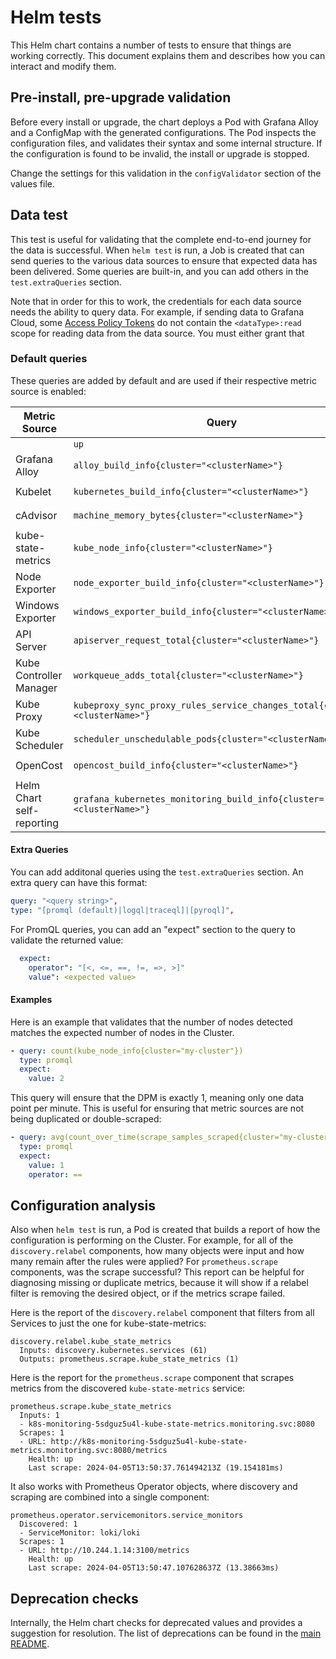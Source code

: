 # Helm tests

This Helm chart contains a number of tests to ensure that things are working correctly. This document explains them and
describes how you can interact and modify them.

## Pre-install, pre-upgrade validation

Before every install or upgrade, the chart deploys a Pod with Grafana Alloy and a ConfigMap with the generated
configurations. The Pod inspects the configuration files, and validates their syntax and some internal structure. If the
configuration is found to be invalid, the install or upgrade is stopped.

Change the settings for this validation in the `configValidator` section of the values file.

## Data test

This test is useful for validating that the complete end-to-end journey for the data is successful. When `helm test` is
run, a Job is created that can send queries to the various data sources to ensure that expected data has been delivered.
Some queries are built-in, and you can add others in the `test.extraQueries` section.

Note that in order for this to work, the credentials for each data source needs the ability to query data. For example,
if sending data to Grafana Cloud, some
[Access Policy Tokens](https://grafana.com/docs/grafana-cloud/account-management/authentication-and-permissions/access-policies/)
do not contain the `<dataType>:read` scope for reading data from the data source. You must either grant that

### Default queries

These queries are added by default and are used if their respective metric source is enabled:

| Metric Source             | Query                                                                       | Condition                                                                |
|---------------------------|-----------------------------------------------------------------------------|--------------------------------------------------------------------------|
|                           | `up`                                                                        | `metrics.enabled: true`                                                  |
| Grafana Alloy             | `alloy_build_info{cluster="<clusterName>"}`                                 | `metrics.enabled: true`<br>`metrics.alloy.enabled: true`                 |
| Kubelet                   | `kubernetes_build_info{cluster="<clusterName>"}`                            | `metrics.enabled: true`<br>`metrics.kubelet.enabled: true`               |
| cAdvisor                  | `machine_memory_bytes{cluster="<clusterName>"}`                             | `metrics.enabled: true`<br>`metrics.cadvisor.enabled: true`              |
| kube-state-metrics        | `kube_node_info{cluster="<clusterName>"}`                                   | `metrics.enabled: true`<br>`metrics.kube-state-metrics.enabled: true`    |
| Node Exporter             | `node_exporter_build_info{cluster="<clusterName>"}`                         | `metrics.enabled: true`<br>`metrics.node-exporter.enabled: true`         |
| Windows Exporter          | `windows_exporter_build_info{cluster="<clusterName>"}`                      | `metrics.enabled: true`<br>`metrics.windows-exporter.enabled: true`      |
| API Server                | `apiserver_request_total{cluster="<clusterName>"}`                          | `metrics.enabled: true`<br>`metrics.apiserver.enabled: true`             |
| Kube Controller Manager   | `workqueue_adds_total{cluster="<clusterName>"}`                             | `metrics.enabled: true`<br>`metrics.kubeControllerManager.enabled: true` |
| Kube Proxy                | `kubeproxy_sync_proxy_rules_service_changes_total{cluster="<clusterName>"}` | `metrics.enabled: true`<br>`metrics.kubeProxy.enabled: true`             |
| Kube Scheduler            | `scheduler_unschedulable_pods{cluster="<clusterName>"}`                     | `metrics.enabled: true`<br>`metrics.kubeScheduler.enabled: true`         |
| OpenCost                  | `opencost_build_info{cluster="<clusterName>"}`                              | `metrics.enabled: true`<br>`metrics.cost.enabled: true`                  |
| Helm Chart self-reporting | `grafana_kubernetes_monitoring_build_info{cluster="<clusterName>"}`         | `metrics.enabled: true`<br>`metrics.kubernetesMonitoring.enabled: true`  |

#### Extra Queries

You can add additonal queries using the `test.extraQueries` section. An extra query can have this format:

```yaml
query: "<query string>",
type: "[promql (default)|logql|traceql]|[pyroql]",
```

For PromQL queries, you can add an "expect" section to the query to validate the returned value:

```yaml
  expect:
    operator": "[<, <=, ==, !=, =>, >]"
    value": <expected value>
```

#### Examples

Here is an example that validates that the number of nodes detected matches the expected number of nodes in the Cluster.

```yaml
- query: count(kube_node_info{cluster="my-cluster"})
  type: promql
  expect:
    value: 2
```

This query will ensure that the DPM is exactly 1, meaning only one data point per minute. This is useful for ensuring
that metric sources are not being duplicated or double-scraped:

```yaml
- query: avg(count_over_time(scrape_samples_scraped{cluster="my-cluster"}[1m]))
  type: promql
  expect:
    value: 1
    operator: ==
```

## Configuration analysis

Also when `helm test` is run, a Pod is created that builds a report of how the configuration is performing on the
Cluster. For example, for all of the `discovery.relabel` components, how many objects were input and how many remain
after the rules were applied? For `prometheus.scrape` components, was the scrape successful? This report can be helpful
for diagnosing missing or duplicate metrics, because it will show if a relabel filter is removing the desired object, or
if the metrics scrape failed.

Here is the report of the `discovery.relabel` component that filters from all Services to just the one for
kube-state-metrics:

```text
discovery.relabel.kube_state_metrics
  Inputs: discovery.kubernetes.services (61)
  Outputs: prometheus.scrape.kube_state_metrics (1)
```

Here is the report for the `prometheus.scrape` component that scrapes metrics from the discovered `kube-state-metrics`
service:

```text
prometheus.scrape.kube_state_metrics
  Inputs: 1
  - k8s-monitoring-5sdguz5u4l-kube-state-metrics.monitoring.svc:8080
  Scrapes: 1
  - URL: http://k8s-monitoring-5sdguz5u4l-kube-state-metrics.monitoring.svc:8080/metrics
    Health: up
    Last scrape: 2024-04-05T13:50:37.761494213Z (19.154181ms)
```

It also works with Prometheus Operator objects, where discovery and scraping are combined into a single component:

```text
prometheus.operator.servicemonitors.service_monitors
  Discovered: 1
  - ServiceMonitor: loki/loki
  Scrapes: 1
  - URL: http://10.244.1.14:3100/metrics
    Health: up
    Last scrape: 2024-04-05T13:50:47.107628637Z (13.38663ms)
```

## Deprecation checks

Internally, the Helm chart checks for deprecated values and provides a suggestion for resolution. The list of
deprecations can be found in the [main README](../README.md).
